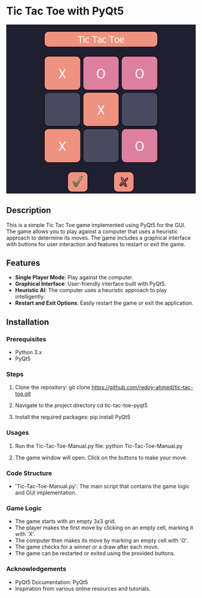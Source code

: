 # Tic Tac Toe with PyQt5

![Tic Tac Toe](https://github.com/redoy-ahmed/tic-tac-toe/blob/main/1.png)

## Description

This is a simple Tic Tac Toe game implemented using PyQt5 for the GUI. The game allows you to play against a computer that uses a heuristic approach to determine its moves. The game includes a graphical interface with buttons for user interaction and features to restart or exit the game.

## Features

- **Single Player Mode**: Play against the computer.
- **Graphical Interface**: User-friendly interface built with PyQt5.
- **Heuristic AI**: The computer uses a heuristic approach to play intelligently.
- **Restart and Exit Options**: Easily restart the game or exit the application.

## Installation

### Prerequisites

- Python 3.x
- PyQt5

### Steps

1. Clone the repository:
    git clone https://github.com/redoy-ahmed/tic-tac-toe.git

2. Navigate to the project directory 
    cd tic-tac-toe-pyqt5

3. Install the required packages:
    pip install PyQt5

### Usages
1. Run the Tic-Tac-Toe-Manual.py file:
    python Tic-Tac-Toe-Manual.py

2. The game window will open. Click on the buttons to make your move.

### Code Structure
- 'Tic-Tac-Toe-Manual.py': The main script that contains the game logic and GUI implementation.

### Game Logic
- The game starts with an empty 3x3 grid.
- The player makes the first move by clicking on an empty cell, marking it with 'X'.
- The computer then makes its move by marking an empty cell with 'O'.
- The game checks for a winner or a draw after each move.
- The game can be restarted or exited using the provided buttons.

### Acknowledgements
- PyQt5 Documentation: PyQt5
- Inspiration from various online resources and tutorials.